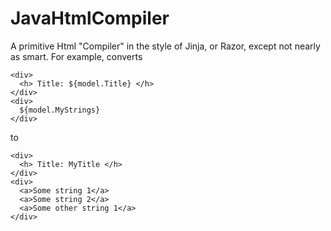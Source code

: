 # JavaHtmlCompiler

A primitive Html "Compiler" in the style of Jinja, or Razor, except not nearly as smart. For example, converts

```
<div>
  <h> Title: ${model.Title} </h>
</div>
<div>
  ${model.MyStrings}
</div>
```

to

```
<div>
  <h> Title: MyTitle </h>
</div>
<div>
  <a>Some string 1</a>
  <a>Some string 2</a>
  <a>Some other string 1</a>
</div>
```
